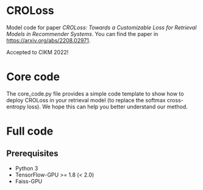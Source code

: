 # CROLoss

Model code for paper *CROLoss: Towards a Customizable Loss for Retrieval Models in Recommender Systems*. You can find the paper in <https://arxiv.org/abs/2208.02971>.

Accepted to CIKM 2022!

# Core code

The core_code.py file provides a simple code template to show how to deploy CROLoss in your retrieval model (to replace the softmax cross-entropy loss). We hope this can help you better understand our method.

# Full code

## Prerequisites

- Python 3
- TensorFlow-GPU >= 1.8 (< 2.0)
- Faiss-GPU 
